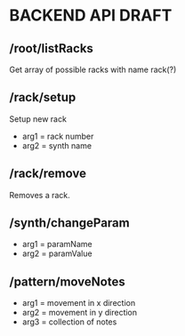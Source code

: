 # BACKEND API DRAFT

## /root/listRacks
Get array of possible racks with name rack(?)

## /rack/setup
Setup new rack
* arg1 = rack number
* arg2 = synth name

## /rack/remove
Removes a rack.

## /synth/changeParam
* arg1 = paramName
* arg2 = paramValue

## /pattern/moveNotes
* arg1 = movement in x direction
* arg2 = movement in y direction
* arg3 = collection of notes